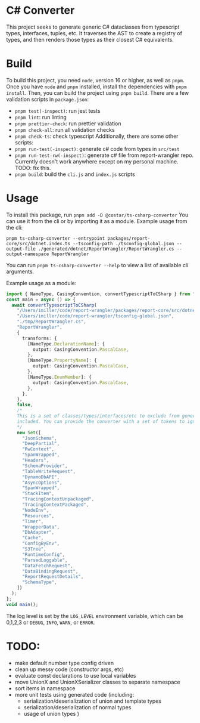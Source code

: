 # C# Converter

This project seeks to generate generic C# dataclasses from typescript types, interfaces, tuples,
etc. It traverses the AST to create a registry of types, and then renders those types as their
closest C# equivalents.

# Build

To build this project, you need `node`, version 16 or higher, as well as `pnpm`.  
Once you have `node` and `pnpm` installed, install the dependencies with `pnpm install`. Then, you
can build the project using `pnpm build`. There are a few validation scripts in `package.json`:

- `pnpm test(-inspect)`: run jest tests
- `pnpm lint`: run linting
- `pnpm prettier-check`: run prettier validation
- `pnpm check-all`: run all validation checks
- `pnpm check-ts`: check typescript Additionally, there are some other scripts:
- `pnpm run-test(-inspect)`: generate c# code from types in `src/test`
- `pnpm run-test-rw(-inspect)`: generate c# file from report-wrangler repo. Currently doesn't work
  anywhere except on my personal machine. TODO: fix this.
- `pnpm build`: build the `cli.js` and `index.js` scripts

# Usage

To install this package, run `pnpm add -D @costar/ts-csharp-converter` You can use it from the cli
or by importing it as a module. Example usage from the cli:

`pnpm ts-csharp-converter --entrypoint packages/report-core/src/dotnet.index.ts --tsconfig-path ./tsconfig-global.json --output-file ./generated/dotnet/ReportWrangler/ReportWrangler.cs --output-namespace ReportWrangler`

You can run `pnpm ts-csharp-converter --help` to view a list of available cli arguments.

Example usage as a module:

```typescript
import { NameType, CasingConvention, convertTypescriptToCSharp } from "@costar/ts-csharp-converter";
const main = async () => {
  await convertTypescriptToCSharp(
    "/Users/imiller/code/report-wrangler/packages/report-core/src/dotnet.index.ts",
    "/Users/imiller/code/report-wrangler/tsconfig-global.json",
    "./tmp/ReportWrangler.cs",
    "ReportWrangler",
    {
      transforms: {
        [NameType.DeclarationName]: {
          output: CasingConvention.PascalCase,
        },
        [NameType.PropertyName]: {
          output: CasingConvention.PascalCase,
        },
        [NameType.EnumMember]: {
          output: CasingConvention.PascalCase,
        },
      },
    },
    false,
    /*
    This is a set of classes/types/interfaces/etc to exclude from generation. The generator automatically registers and renders all classes/types/interfaces/etc which it encounters, so sometimes it will encounter tokens which don't really need to be
    included. You can provide the converter with a set of tokens to ignore in order to clean up the output that you get.
    */
    new Set([
      "JsonSchema",
      "DeepPartial",
      "RwContext",
      "SpanWrapped",
      "Headers",
      "SchemaProvider",
      "TableWriteRequest",
      "DynamoDbAPI",
      "AsyncOptions",
      "SpanWrapped",
      "StackItem",
      "TracingContextUnpackaged",
      "TracingContextPackaged",
      "NodeEnv",
      "Resources",
      "Timer",
      "WrapperData",
      "DbAdapter",
      "Cache",
      "ConfigByEnv",
      "S3Tree",
      "RuntimeConfig",
      "ParsedLoggable",
      "DataFetchRequest",
      "DataBindingRequest",
      "ReportRequestDetails",
      "SchemaType",
    ])
  );
};
void main();
```

The log level is set by the `LOG_LEVEL` environment variable, which can be 0,1,2,3 or `DEBUG`,
`INFO`, `WARN`, or `ERROR`.

# TODO:

- make default number type config driven
- clean up messy code (constructor args, etc)
- evaluate const declarations to use local variables
- move UnionX and UnionXSerializer classes to separate namespace
- sort items in namespace
- more unit tests using generated code (including:
  - serialization/deserialization of union and template types
  - serialization/deserialization of normal types
  - usage of union types )
